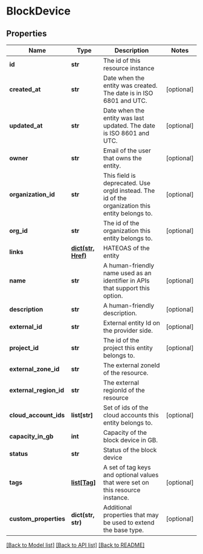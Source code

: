 # BlockDevice

## Properties
Name | Type | Description | Notes
------------ | ------------- | ------------- | -------------
**id** | **str** | The id of this resource instance | 
**created_at** | **str** | Date when the entity was created. The date is in ISO 6801 and UTC. | [optional] 
**updated_at** | **str** | Date when the entity was last updated. The date is ISO 8601 and UTC. | [optional] 
**owner** | **str** | Email of the user that owns the entity. | [optional] 
**organization_id** | **str** | This field is deprecated. Use orgId instead. The id of the organization this entity belongs to. | [optional] 
**org_id** | **str** | The id of the organization this entity belongs to. | [optional] 
**links** | [**dict(str, Href)**](Href.md) | HATEOAS of the entity | 
**name** | **str** | A human-friendly name used as an identifier in APIs that support this option. | [optional] 
**description** | **str** | A human-friendly description. | [optional] 
**external_id** | **str** | External entity Id on the provider side. | [optional] 
**project_id** | **str** | The id of the project this entity belongs to. | [optional] 
**external_zone_id** | **str** | The external zoneId of the resource. | 
**external_region_id** | **str** | The external regionId of the resource | 
**cloud_account_ids** | **list[str]** | Set of ids of the cloud accounts this entity belongs to. | [optional] 
**capacity_in_gb** | **int** | Capacity of the block device in GB. | 
**status** | **str** | Status of the block device | 
**tags** | [**list[Tag]**](Tag.md) | A set of tag keys and optional values that were set on this resource instance. | [optional] 
**custom_properties** | **dict(str, str)** | Additional properties that may be used to extend the base type. | [optional] 

[[Back to Model list]](../README.md#documentation-for-models) [[Back to API list]](../README.md#documentation-for-api-endpoints) [[Back to README]](../README.md)

